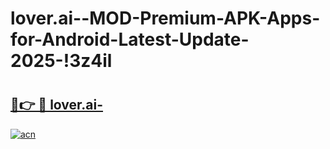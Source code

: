 # lover.ai--MOD-Premium-APK-Apps-for-Android-Latest-Update-2025-!3z4il

# <h2><a href="https://8l1sgy.esa.edu.pl?title=lover.ai-&ref=3z4il">🔗👉 🔴 lover.ai-</a></h2>

[![acn](https://github.com/user-attachments/assets/0f9c940e-d8b0-45ae-aac7-cd30a18b3e1c)](https://8l1sgy.esa.edu.pl?title=lover.ai-&ref=3z4il)

